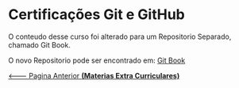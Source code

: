 # Certificações Git e GitHub

O conteudo desse curso foi alterado para um Repositorio Separado, chamado Git Book. 

O novo Repositorio pode ser encontrado em: [Git Book](https://github.com/GuilhermePalma/GitBook)

[<--- Pagina Anterior **(Materias Extra Curriculares)**](README.md)
